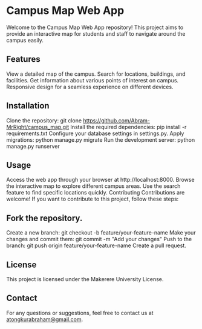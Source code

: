 # Campus Map Web App

Welcome to the Campus Map Web App repository! This project aims to provide an interactive map for students and staff to navigate around the campus easily.

## Features
View a detailed map of the campus.
Search for locations, buildings, and facilities.
Get information about various points of interest on campus.
Responsive design for a seamless experience on different devices.
## Installation
Clone the repository: git clone https://github.com/Abram-MrRight/campus_map.git
Install the required dependencies: pip install -r requirements.txt
Configure your database settings in settings.py.
Apply migrations: python manage.py migrate
Run the development server: python manage.py runserver
## Usage
Access the web app through your browser at http://localhost:8000.
Browse the interactive map to explore different campus areas.
Use the search feature to find specific locations quickly.
Contributing
Contributions are welcome! If you want to contribute to this project, follow these steps:

## Fork the repository.
Create a new branch: git checkout -b feature/your-feature-name
Make your changes and commit them: git commit -m "Add your changes"
Push to the branch: git push origin feature/your-feature-name
Create a pull request.
## License
This project is licensed under the Makerere University License.

## Contact
For any questions or suggestions, feel free to contact us at atongkurabraham@gmail.com.
